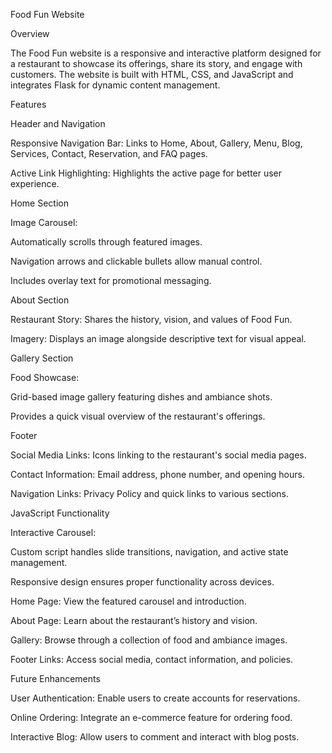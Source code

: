 Food Fun Website

Overview

The Food Fun website is a responsive and interactive platform designed for a restaurant to showcase its offerings, share its story, and engage with customers. The website is built with HTML, CSS, and JavaScript and integrates Flask for dynamic content management.

Features

Header and Navigation

Responsive Navigation Bar: Links to Home, About, Gallery, Menu, Blog, Services, Contact, Reservation, and FAQ pages.

Active Link Highlighting: Highlights the active page for better user experience.

Home Section

Image Carousel:

Automatically scrolls through featured images.

Navigation arrows and clickable bullets allow manual control.

Includes overlay text for promotional messaging.

About Section

Restaurant Story: Shares the history, vision, and values of Food Fun.

Imagery: Displays an image alongside descriptive text for visual appeal.

Gallery Section

Food Showcase:

Grid-based image gallery featuring dishes and ambiance shots.

Provides a quick visual overview of the restaurant's offerings.

Footer

Social Media Links: Icons linking to the restaurant's social media pages.

Contact Information: Email address, phone number, and opening hours.

Navigation Links: Privacy Policy and quick links to various sections.

JavaScript Functionality

Interactive Carousel:

Custom script handles slide transitions, navigation, and active state management.

Responsive design ensures proper functionality across devices.

Home Page: View the featured carousel and introduction.

About Page: Learn about the restaurant’s history and vision.

Gallery: Browse through a collection of food and ambiance images.

Footer Links: Access social media, contact information, and policies.

Future Enhancements

User Authentication: Enable users to create accounts for reservations.

Online Ordering: Integrate an e-commerce feature for ordering food.

Interactive Blog: Allow users to comment and interact with blog posts.


